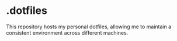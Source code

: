 # .dotfiles
This repository hosts my personal dotfiles, allowing me to maintain a consistent environment across different machines.
